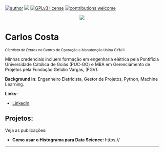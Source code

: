 [![author](https://img.shields.io/badge/author-ccarlosccosta-red.svg)](https://www.linkedin.com/in/ccarlosccosta) [![](https://img.shields.io/badge/python-3.7+-blue.svg)](https://www.python.org/downloads/release/python-365/) [![GPLv3 license](https://img.shields.io/badge/License-GPLv3-blue.svg)](http://perso.crans.org/besson/LICENSE.html) [![contributions welcome](https://img.shields.io/badge/contributions-welcome-brightgreen.svg?style=flat)](https://github.com/CarlosCaosta/Data_Science/issues)

<p align="center">
  <img src="banner.png" >
</p>

# Carlos Costa
<sub>*Cientista de Dados* no Centro de Operação e Manutenção Usina GYN II</sub>

Minhas credenciais incluem formação em engenharia elétrica pela Pontifícia Universidade Católica de Goiás (PUC-GO) e MBA em Gerenciamento de Projetos pela Fundação Getúlio Vargas, (FGV).

**Background in:** Engenheiro Eletricista, Gestor de Projetos, Python, Machine Learning.

**Links:**
* [LinkedIn](https://www.linkedin.com/in/ccarlosccosta)

## Projetos:
Veja as publicações:

* **Como usar o Histograma para Data Science:** https://


---
